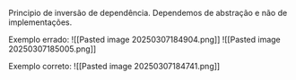 Principio de inversão de dependência. Dependemos de abstração e não de implementações.

Exemplo errado:
![[Pasted image 20250307184904.png]]
![[Pasted image 20250307185005.png]]

Exemplo correto:
![[Pasted image 20250307184741.png]]